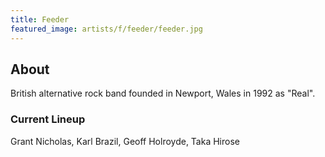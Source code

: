 ```yaml
---
title: Feeder
featured_image: artists/f/feeder/feeder.jpg
---
```

## About

British alternative rock band founded in Newport, Wales in 1992 as "Real".

### Current Lineup

Grant Nicholas, Karl Brazil, Geoff Holroyde, Taka Hirose

